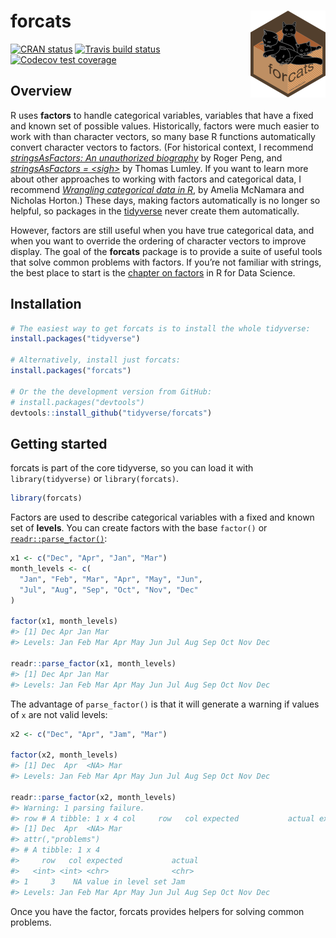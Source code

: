
<!-- README.md is generated from README.Rmd. Please edit that file -->

# forcats <img src='man/figures/logo.png' align="right" height="139" />

<!-- badges: start -->

[![CRAN
status](https://www.r-pkg.org/badges/version/forcats)](https://cran.r-project.org/package=forcats)
[![Travis build
status](https://travis-ci.org/tidyverse/forcats.svg?branch=master)](https://travis-ci.org/tidyverse/forcats)
[![Codecov test
coverage](https://codecov.io/gh/tidyverse/forcats/branch/master/graph/badge.svg)](https://codecov.io/gh/tidyverse/forcats?branch=master)
<!-- badges: end -->

## Overview

R uses **factors** to handle categorical variables, variables that have
a fixed and known set of possible values. Historically, factors were
much easier to work with than character vectors, so many base R
functions automatically convert character vectors to factors. (For
historical context, I recommend [*stringsAsFactors: An unauthorized
biography*](http://simplystatistics.org/2015/07/24/stringsasfactors-an-unauthorized-biography/)
by Roger Peng, and [*stringsAsFactors =
\<sigh\>*](http://notstatschat.tumblr.com/post/124987394001/stringsasfactors-sigh)
by Thomas Lumley. If you want to learn more about other approaches to
working with factors and categorical data, I recommend [*Wrangling
categorical data in R*](https://peerj.com/preprints/3163/), by Amelia
McNamara and Nicholas Horton.) These days, making factors automatically
is no longer so helpful, so packages in the
[tidyverse](http://tidyverse.org) never create them automatically.

However, factors are still useful when you have true categorical data,
and when you want to override the ordering of character vectors to
improve display. The goal of the **forcats** package is to provide a
suite of useful tools that solve common problems with factors. If you’re
not familiar with strings, the best place to start is the [chapter on
factors](http://r4ds.had.co.nz/factors.html) in R for Data Science.

## Installation

``` r
# The easiest way to get forcats is to install the whole tidyverse:
install.packages("tidyverse")

# Alternatively, install just forcats:
install.packages("forcats")

# Or the the development version from GitHub:
# install.packages("devtools")
devtools::install_github("tidyverse/forcats")
```

## Getting started

forcats is part of the core tidyverse, so you can load it with
`library(tidyverse)` or `library(forcats)`.

``` r
library(forcats)
```

Factors are used to describe categorical variables with a fixed and
known set of **levels**. You can create factors with the base `factor()`
or
[`readr::parse_factor()`](http://readr.tidyverse.org/reference/parse_factor.html):

``` r
x1 <- c("Dec", "Apr", "Jan", "Mar")
month_levels <- c(
  "Jan", "Feb", "Mar", "Apr", "May", "Jun", 
  "Jul", "Aug", "Sep", "Oct", "Nov", "Dec"
)

factor(x1, month_levels)
#> [1] Dec Apr Jan Mar
#> Levels: Jan Feb Mar Apr May Jun Jul Aug Sep Oct Nov Dec

readr::parse_factor(x1, month_levels)
#> [1] Dec Apr Jan Mar
#> Levels: Jan Feb Mar Apr May Jun Jul Aug Sep Oct Nov Dec
```

The advantage of `parse_factor()` is that it will generate a warning if
values of `x` are not valid levels:

``` r
x2 <- c("Dec", "Apr", "Jam", "Mar")

factor(x2, month_levels)
#> [1] Dec  Apr  <NA> Mar 
#> Levels: Jan Feb Mar Apr May Jun Jul Aug Sep Oct Nov Dec

readr::parse_factor(x2, month_levels)
#> Warning: 1 parsing failure.
#> row # A tibble: 1 x 4 col     row   col expected           actual expected   <int> <int> <chr>              <chr>  actual 1     3    NA value in level set Jam
#> [1] Dec  Apr  <NA> Mar 
#> attr(,"problems")
#> # A tibble: 1 x 4
#>     row   col expected           actual
#>   <int> <int> <chr>              <chr> 
#> 1     3    NA value in level set Jam   
#> Levels: Jan Feb Mar Apr May Jun Jul Aug Sep Oct Nov Dec
```

Once you have the factor, forcats provides helpers for solving common
problems.
